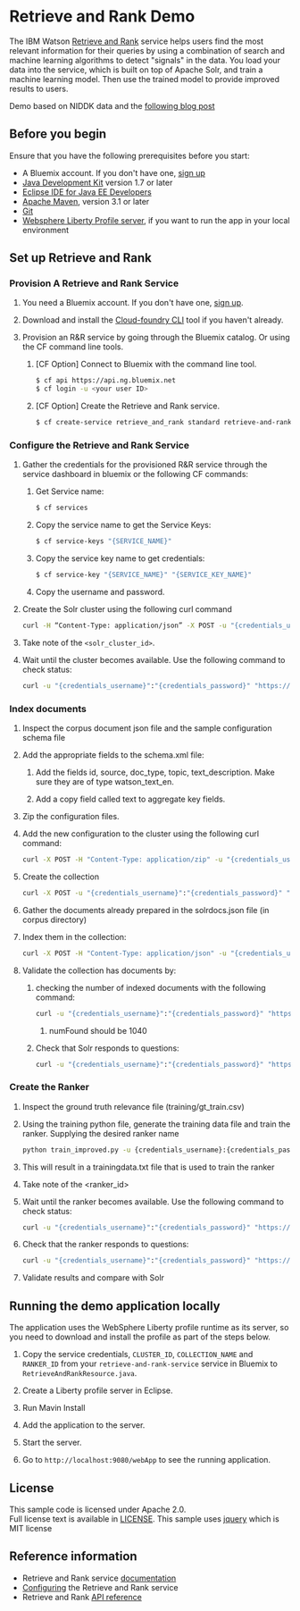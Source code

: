 # Retrieve and Rank Demo
The IBM Watson [Retrieve and Rank][service_url] service helps users find the most relevant information for their queries by using a combination of search and machine learning algorithms to detect "signals" in the data. You load your data into the service, which is built on top of Apache Solr, and train a machine learning model. Then use the trained model to provide improved results to users.

Demo based on NIDDK data and the [following blog post](https://medium.com/machine-learning-with-ibm-watson/developing-with-ibm-watson-retrieve-and-rank-part-1-solr-configuration-29c18e52966f#.34kci5j99)

## Before you begin
Ensure that you have the following prerequisites before you start:

* A Bluemix account. If you don't have one, [sign up][sign_up]
* [Java Development Kit](http://www.oracle.com/technetwork/java/javase/downloads/index.html) version 1.7 or later
* [Eclipse IDE for Java EE Developers](https://www.eclipse.org/downloads/packages/eclipse-ide-java-ee-developers/marsr)
* [Apache Maven](https://maven.apache.org/download.cgi), version 3.1 or later
* [Git](https://git-scm.com/downloads)
* [Websphere Liberty Profile server](https://developer.ibm.com/wasdev/downloads/liberty-profile-using-non-eclipse-environments/), if you want to run the app in your local environment


## Set up Retrieve and Rank

### Provision A Retrieve and Rank Service

1. You need a Bluemix account. If you don't have one, [sign up][sign_up].

1. Download and install the [Cloud-foundry CLI][cloud_foundry] tool if you haven't already.

1. Provision an R&R service by going through the Bluemix catalog. Or using the CF command line tools.

	1. [CF Option] Connect to Bluemix with the command line tool.
  		```sh
  		$ cf api https://api.ng.bluemix.net
  		$ cf login -u <your user ID>
  		```

	1. [CF Option] Create the Retrieve and Rank service.
  		```sh
  		$ cf create-service retrieve_and_rank standard retrieve-and-rank-ws1
  		```

### Configure the Retrieve and Rank Service

1. Gather the credentials for the provisioned R&R service through the service dashboard in bluemix or the following CF commands:
	
	1. Get Service name:
		```sh
		$ cf services
		```
  		
	1. Copy the service name to get the Service Keys:
		```sh
		$ cf service-keys "{SERVICE_NAME}"
		```
  		
	1. Copy the service key name to get credentials:
		```sh
  		$ cf service-key "{SERVICE_NAME}" "{SERVICE_KEY_NAME}"
  		```

	1. Copy the username and password.

1. Create the Solr cluster using the following curl command
	```sh
	curl -H “Content-Type: application/json” -X POST -u "{credentials_username}":"{credentials_password}" -d “{\”cluster_size\”:\”1\”,\”cluster_name\”:\”ws_niddk_cluster\”}” “https://gateway.watsonplatform.net/retrieve-and-rank/api/v1/solr_clusters"
	```

1. Take note of the `<solr_cluster_id>`.
  
1. Wait until the cluster becomes available. Use the following command to check status:
	```sh
	curl -u "{credentials_username}":"{credentials_password}" "https://gateway.watsonplatform.net/retrieve-and-rank/api/v1/solr_clusters/{solr_cluster_id}"
  	```

### Index documents

1. Inspect the corpus document json file and the sample configuration schema file

1. Add the appropriate fields to the schema.xml file:

	1. Add the fields id, source, doc_type, topic, text_description. Make sure they are of type watson_text_en.
	
	1. Add a copy field called text to aggregate key fields.
	
1. Zip the configuration files.

1. Add the new configuration to the cluster using the following curl command:
	```sh
	curl -X POST -H "Content-Type: application/zip" -u "{credentials_username}":"{credentials_password}" "https://gateway.watsonplatform.net/retrieve-and-rank/api/v1/solr_clusters/{solr_cluster_id}/config/{name_of_config}" --data-binary @/{name_of_zip_file}.zip
	```
	
1. Create the collection
	```sh
	curl -X POST -u "{credentials_username}":"{credentials_password}" "https://gateway.watsonplatform.net/retrieve-and-rank/api/v1/solr_clusters/{solr_cluster_id}/solr/admin/collections" -d "action=CREATE&name=ws_niddk_collection&collection.configName={name_of_config}&wt=json"
	```

1. Gather the documents already prepared in the solrdocs.json file (in corpus directory)

1. Index them in the collection:
	```sh
	curl -X POST -H "Content-Type: application/json" -u "{credentials_username}":"{credentials_password}" "https://gateway.watsonplatform.net/retrieve-and-rank/api/v1/solr_clusters/{solr_cluster_id}/solr/{name_of_collection}/update?commit=true" --data-binary @/{name_of_solrdocs_file}.json
	```

1. Validate the collection has documents by:
	1. checking the number of indexed documents with the following command:
		```sh
		curl -u "{credentials_username}":"{credentials_password}" "https://gateway.watsonplatform.net/retrieve-and-rank/api/v1/solr_clusters/{solr_cluster_id}/solr/{name_of_collection}/select?q=*:*&rows=0&wt=json"
		```
	
		1. numFound should be 1040
	
	1. Check that Solr responds to questions:
		```sh
		curl -u "{credentials_username}":"{credentials_password}" "https://gateway.watsonplatform.net/retrieve-and-rank/api/v1/solr_clusters/{solr_cluster_id}/solr/{name_of_collection}/select?q=What%20are%20the%20symptoms%20of%20Appendicitis&wt=json&fl=id,topic,text_description"
		```

### Create the Ranker

1. Inspect the ground truth relevance file (training/gt_train.csv)

1. Using the training python file, generate the training data file and train the ranker. Supplying the desired ranker name
	```sh
	python train_improved.py -u {credentials_username}:{credentials_password} -i training/gt_train.csv -c {solr_cluster_id} -x {name_of_collection} -r 30 -n {name_of_ranker} -d -v
	```
	
1. This will result in a trainingdata.txt file that is used to train the ranker

1. Take note of the <ranker_id>

1. Wait until the ranker becomes available. Use the following command to check status:
	```sh
	curl -u "{credentials_username}":"{credentials_password}" "https://gateway.watsonplatform.net/retrieve-and-rank/api/v1/rankerss/{ranker_id}"
	```
	
1. Check that the ranker responds to questions:
	```sh
	curl -u "{credentials_username}":"{credentials_password}" "https://gateway.watsonplatform.net/retrieve-and-rank/api/v1/solr_clusters/{solr_cluster_id}/solr/{name_of_collection}/fcselect?ranker_id={ranker_id}?q=What%20are%20the%20symptoms%20of%20Appendicitis&wt=json&fl=id,topic,text_description"
	```
1. Validate results and compare with Solr


## Running the demo application locally

The application uses the WebSphere Liberty profile runtime as its server, so you need to download and install the profile as part of the steps below.

1. Copy the service credentials, `CLUSTER_ID`, `COLLECTION_NAME` and `RANKER_ID` from your `retrieve-and-rank-service` service in Bluemix to `RetrieveAndRankResource.java`.  
 
1. Create a Liberty profile server in Eclipse.

1. Run Mavin Install

1. Add the application to the server.

1. Start the server.

1. Go to `http://localhost:9080/webApp` to see the running application.

## License

  This sample code is licensed under Apache 2.0.  
  Full license text is available in [LICENSE](LICENSE).
  This sample uses [jquery](https://jquery.com/) which is MIT license


## Reference information
* Retrieve and Rank service [documentation](http://www.ibm.com/smarterplanet/us/en/ibmwatson/developercloud/doc/retrieve-rank/)
* [Configuring](http://www.ibm.com/smarterplanet/us/en/ibmwatson/developercloud/doc/retrieve-rank/configure.shtml) the Retrieve and Rank service
* Retrieve and Rank [API reference](http://www.ibm.com/smarterplanet/us/en/ibmwatson/developercloud/retrieve-and-rank/api/v1/)

[sign_up]: https://console.ng.bluemix.net/registration/
[cloud_foundry]: https://github.com/cloudfoundry/cli
[service_url]: http://www.ibm.com/smarterplanet/us/en/ibmwatson/developercloud/retrieve-and-rank.html
[sign_up]: https://console.ng.bluemix.net/registration/
[liberty]: https://developer.ibm.com/wasdev/downloads/
[liberty_mac]: http://www.stormacq.com/how-to-install-websphere-8-5-liberty-profile-on-mac/
[maven]: https://maven.apache.org/
